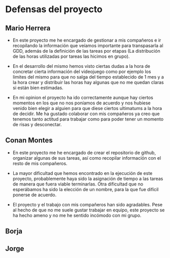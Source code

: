 # Defensas del proyecto

## Mario Herrera

- En este proyecto me he encargado de gestionar a mis compañeros e ir recopilando la información que veíamos importante para transpasarla al GDD, además de la definición de las tareas por etapas (La distribución de las horas utilizadas por tareas las hicimos en grupo).

- En el desarrollo del mismo hemos visto ciertas dudas a la hora de concretar cierta información del videojuego como por ejemplo los limites del mismo para que no salga del tiempo establecido de 1 mes y a la hora crear y distribuir las horas hay algunas que no me quedan claras si están bien estimadas.

- En mi opinion el proyecto ha ido correctamente aunque hay ciertos momentos en los que no nos poníamos de acuerdo y nos hubiese venido bien elegir a alguien para que diese ciertos ultimatums a la hora de decidir. Me ha gustado colaborar con mis compañeros ya creo que tenemos tanto actitud para trabajar como para poder tener un momento de risas y desconectar.


## Conan Montes
- En este proyecto me he encargado de crear el repositorio de github, organizar algunas de sus tareas, así como recopilar información con el resto de mis compañeros.

- La mayor dificultad que hemos encontrado en la ejecución de este proyecto, probablemente haya sido la asignación de tiempo a las tareas de manera que fuera viable terminarlas. Otra dificultad que no esperábamos ha sido la elección de un nombre, para la que fue difícil ponerse de acuerdo.

- El proyecto y el trabajo con mis compañeros han sido agradables. Pese al hecho de que no me suele gustar trabajar en equipo, este proyecto se ha hecho ameno y no me he sentido incómodo con mi grupo.

## Borja


## Jorge

